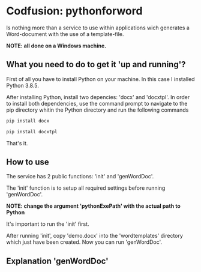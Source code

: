 # Codfusion: pythonforword
Is nothing more than a service to use within applications wich generates a Word-document with the use of a template-file.

**NOTE: all done on a Windows machine.**

## What you need to do to get it 'up and running'?
First of all you have to install Python on your machine. In this case I installed Python 3.8.5.

After installing Python, install two depencies: 'docx' and 'docxtpl'. In order to install both dependencies, use the command prompt to navigate to the pip directory whitin the Python directory and run the following commands

``` bash
pip install docx

pip install docxtpl
```
That's it.

## How to use
The service has 2 public functions: 'init' and 'genWordDoc'.

The 'init' function is to setup all required settings before running 'genWordDoc'.

**NOTE: change the argument 'pythonExePath' with the actual path to Python** 

It's important to run the 'init' first.

After running 'init', copy 'demo.docx' into the 'wordtemplates' directory which just have been created. Now you can run 'genWordDoc'.

## Explanation 'genWordDoc'
